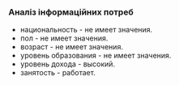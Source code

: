 ### Аналіз інформаційних потреб

* национальность - не имеет значения.
* пол - не имеет значения.
* возраст - не имеет значения.
* уровень образования - не имеет значения.
* уровень дохода - высокий.
* занятость - работает.